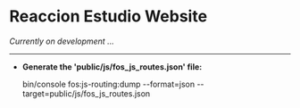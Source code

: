 
Reaccion Estudio Website
====================

*Currently on development ...*


----------


- **Generate the 'public/js/fos_js_routes.json' file:**

	bin/console fos:js-routing:dump --format=json --target=public/js/fos_js_routes.json
